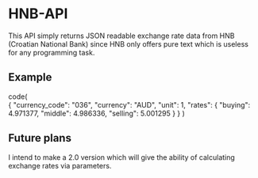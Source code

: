 # HNB-API

This API simply returns JSON readable exchange rate data from HNB (Croatian National Bank) since HNB only offers pure text which is useless for any programming task.

## Example

code(  
{
  "currency_code": "036",
  "currency": "AUD",
  "unit": 1,
  "rates": {
    "buying": 4.971377,
    "middle": 4.986336,
    "selling": 5.001295
  }
}
)

## Future plans

I intend to make a 2.0 version which will give the ability of calculating exchange rates via parameters.